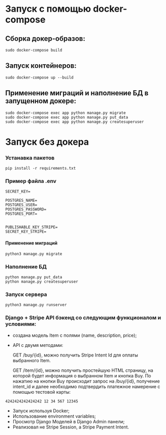 # Запуск с помощью docker-compose
## Сборка докер-образов:
```shell
sudo docker-compose build
```

## Запуск контейнеров:
```shell
sudo docker-compose up --build
```

## Применение миграций и наполнение БД в запущенном докере:
```shell
sudo docker-compose exec app python manage.py migrate
sudo docker-compose exec app python manage.py put_data
sudo docker-compose exec app python manage.py createsuperuser
```

# Запуск без докера

### Устанавка пакетов 

```shell
pip install -r requirements.txt
```
### Пример файла .env

```shell
SECRET_KEY=

POSTGRES_NAME=
POSTGRES_USER=
POSTGRES_PASSWORD=
POSTGRES_PORT=


PUBLISHABLE_KEY_STRIPE=
SECRET_KEY_STRIPE=
```
#### Применение миграций

```shell
python3 manage.py migrate
```

### Наполнение БД

```shell
python manage.py put_data
python manage.py createsuperuser
```

### Запуск сервера

```shell
python3 manage.py runserver
```

### Django + Stripe API бэкенд со следующим функционалом и условиями:

- создана модель Item с полями (name, description, price); 
- API с двумя методами:

    GET /buy/{id}, можно получить Stripe Intent Id для оплаты выбранного Item. 
    
    GET /item/{id}, можно получить простейшую HTML страницу, на которой будет информация о выбранном 
    Item и кнопка Buy. По нажатию на кнопки Buy происходит запрос на /buy/{id}, получение intent_id и 
    далее необходимо подтвердить платежное намерение с помощью тестовой карты:

```
4242424242424242 12 34 567 12345
```

- Запуск используя Docker;
- Использование environment variables;
- Просмотр Django Моделей в Django Admin панели;
- Реализовал не Stripe Session, а Stripe Payment Intent.
